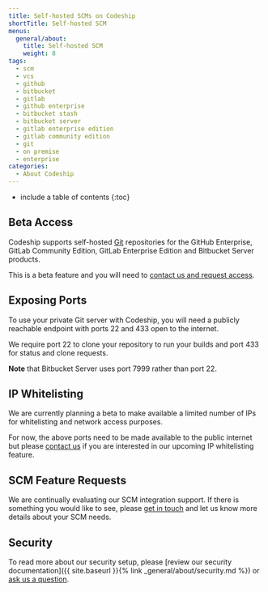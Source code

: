```yaml
---
title: Self-hosted SCMs on Codeship
shortTitle: Self-hosted SCM
menus:
  general/about:
    title: Self-hosted SCM
    weight: 8
tags:
  - scm
  - vcs
  - github
  - bitbucket
  - gitlab
  - github enterprise
  - bitbucket stash
  - bitbucket server
  - gitlab enterprise edition
  - gitlab community edition
  - git
  - on premise
  - enterprise
categories:
  - About Codeship  
---
```


* include a table of contents
{:toc}

## Beta Access

Codeship supports self-hosted [Git](https://git-scm.com) repositories for the GitHub Enterprise, GitLab Community Edition, GitLab Enterprise Edition and Bitbucket Server products.

This is a beta feature and you will need to [contact us and request access](mailto:solutions@codeship.com).

## Exposing Ports

To use your private Git server with Codeship, you will need a publicly reachable endpoint with ports 22 and 433 open to the internet.

We require port 22 to clone your repository to run your builds and port 433 for status and clone requests.

**Note** that Bitbucket Server uses port 7999 rather than port 22.

## IP Whitelisting

We are currently planning a beta to make available a limited number of IPs for whitelisting and network access purposes.

For now, the above ports need to be made available to the public internet but please [contact us](mailto:solutions@codeship.com) if you are interested in our upcoming IP whitelisting feature.

## SCM Feature Requests

We are continually evaluating our SCM integration support. If there is something you would like to see, please [get in touch](mailto:support@codeship.com) and let us know more details about your SCM needs.

## Security

To read more about our security setup, please [review our security documentation]({{ site.baseurl }}{% link _general/about/security.md %}) or [ask us a question](https://helpdesk.codeship.com).
